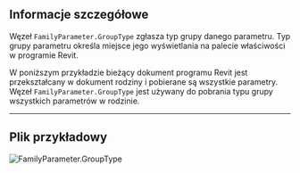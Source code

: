 ## Informacje szczegółowe
Węzeł `FamilyParameter.GroupType` zgłasza typ grupy danego parametru. Typ grupy parametru określa miejsce jego wyświetlania na palecie właściwości w programie Revit.

W poniższym przykładzie bieżący dokument programu Revit jest przekształcany w dokument rodziny i pobierane są wszystkie parametry. Węzeł `FamilyParameter.GroupType` jest używany do pobrania typu grupy wszystkich parametrów w rodzinie.
___
## Plik przykładowy

![FamilyParameter.GroupType](./Revit.Elements.FamilyParameter.GroupType_img.jpg)
